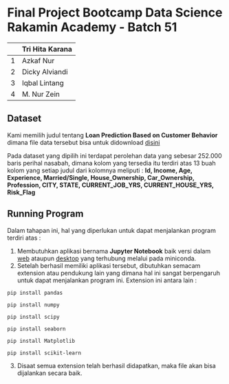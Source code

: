 # Final Project Bootcamp Data Science Rakamin Academy - Batch 51

|     | **Tri Hita Karana** |
| --- | ------------------- |
| 1   | Azkaf Nur           |
| 2   | Dicky Alviandi      |
| 3   | Iqbal Lintang       |
| 4   | M. Nur Zein         |

## Dataset

Kami memilih judul tentang **Loan Prediction Based on Customer Behavior** dimana file data tersebut bisa untuk didownload [disini](https://drive.google.com/file/d/1MRPaPxfnKl1Hrifp1-lHfVA3Ed91RXKI/view)

Pada dataset yang dipilih ini terdapat perolehan data yang sebesar 252.000 baris perihal nasabah, dimana kolom yang tersedia itu terdiri atas 13 buah kolom yang setiap judul dari kolomnya meliputi :
**Id, Income, Age, Experience, Married/Single, House_Ownership, Car_Ownership, Profession, CITY, STATE, CURRENT_JOB_YRS, CURRENT_HOUSE_YRS, Risk_Flag**

## Running Program

Dalam tahapan ini, hal yang diperlukan untuk dapat menjalankan program terdiri atas :

1. Membutuhkan aplikasi bernama **Jupyter Notebook** baik versi dalam [web](https://colab.research.google.com/#) ataupun [desktop](https://docs.anaconda.com/miniconda/install/) yang terhubung melalui pada miniconda.
2. Setelah berhasil memiliki aplikasi tersebut, dibutuhkan semacam extension atau pendukung lain yang dimana hal ini sangat berpengaruh untuk dapat menjalankan program ini. Extension ini antara lain :

```
pip install pandas
```

```
pip install numpy
```

```
pip install scipy
```

```
pip install seaborn
```

```
pip install Matplotlib
```

```
pip install scikit-learn
```

3. Disaat semua extension telah berhasil didapatkan, maka file akan bisa dijalankan secara baik.
